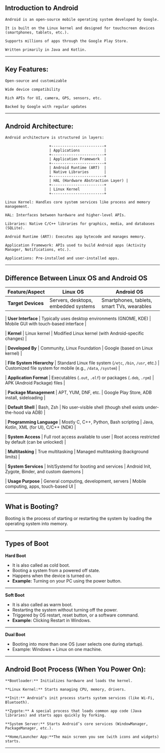 
## Introduction to Android

    Android is an open-source mobile operating system developed by Google.
    
    It is built on the Linux kernel and designed for touchscreen devices (smartphones, tablets, etc.).
    
    Supports millions of apps through the Google Play Store.
    
    Written primarily in Java and Kotlin.

---

## Key Features:

    Open-source and customizable
    
    Wide device compatibility
    
    Rich APIs for UI, camera, GPS, sensors, etc.
    
    Backed by Google with regular updates

---


## Android Architecture:

    Android architecture is structured in layers:
    
                        +------------------------+
                        | Applications           |
                        +------------------------+
                        | Application Framework  |
                        +------------------------+
                        | Android Runtime (ART)  |
                        | Native Libraries       |
                        +------------------------+
                        | HAL (Hardware Abstraction Layer) |
                        +------------------------+
                        | Linux Kernel           |
                        +------------------------+
    
    Linux Kernel: Handles core system services like process and memory management.
    
    HAL: Interfaces between hardware and higher-level APIs.
    
    Libraries: Native C/C++ libraries for graphics, media, and databases (SQLite).

    Android Runtime (ART): Executes app bytecode and manages memory.
    
    Application Framework: APIs used to build Android apps (Activity Manager, Notifications, etc.).
    
    Applications: Pre-installed and user-installed apps.

---

## Difference Between Linux OS and Android OS

| Feature/Aspect            | **Linux OS**                                              | **Android OS**                                                     |
| ------------------------- | --------------------------------------------------------- | ------------------------------------------------------------------ |
| **Target Devices**        | Servers, desktops, embedded systems                       | Smartphones, tablets, smart TVs, wearables                         |

| **User Interface**        | Typically uses desktop environments (GNOME, KDE)          | Mobile GUI with touch-based interface                              |

| **Kernel**                | Linux kernel                                              | Modified Linux kernel (with Android-specific changes)              |

| **Developed By**          | Community, Linux Foundation                               | Google (based on Linux kernel)                                     |

| **File System Hierarchy** | Standard Linux file system (`/etc`, `/bin`, `/usr`, etc.) | Customized file system for mobile (e.g., `/data`, `/system`)       |

| **Application Format**    | Executables (`.out`, `.elf`) or packages (`.deb`, `.rpm`) | APK (Android Package) files                                        |

| **Package Management**    | APT, YUM, DNF, etc.                                       | Google Play Store, ADB install, sideloading                        |

| **Default Shell**         | Bash, Zsh                                                 | No user-visible shell (though shell exists under-the-hood via ADB) |

| **Programming Language**  | Mostly C, C++, Python, Bash scripting                     | Java, Kotlin, XML (for UI), C/C++ (NDK)                            |

| **System Access**         | Full root access available to user                        | Root access restricted by default (can be unlocked)                |

| **Multitasking**          | True multitasking                                         | Managed multitasking (background limits)                           |

| **System Services**       | Init/Systemd for booting and services                     | Android Init, Zygote, Binder, and custom daemons                   |

| **Usage Purpose**         | General computing, development, servers                   | Mobile computing, apps, touch-based UI                             |

---

## What is Booting?
Booting is the process of starting or restarting the system by loading the operating system into memory.

---
## Types of Boot
**Hard Boot**
- It is also called as cold boot.
- Booting a system from a powered off state.
- Happens when the device is turned on.
- **Example:** Turning on your PC using the power button.

---
**Soft Boot**
- It is also called as warm boot.
- Restarting the system without turning off the power.
- Triggered by OS restart, reset button, or a software command.
- **Example:** Clicking Restart in Windows.

---
**Dual Boot**
- Booting into more than one OS (user selects one during startup).
- Example: Windows + Linux on one machine.

---

## Android Boot Process (When You Power On):

    **Bootloader:** Initializes hardware and loads the kernel.
    
    **Linux Kernel:** Starts managing CPU, memory, drivers.
    
    **Init:** Android’s init process starts system services (like Wi-Fi, Bluetooth).
    
    **Zygote:** A special process that loads common app code (Java libraries) and starts apps quickly by forking.
    
    **System Server:** Starts Android’s core services (WindowManager, PackageManager, etc.).
    
    **Home/Launcher App:**The main screen you see (with icons and widgets) starts.
---


   
    

    
